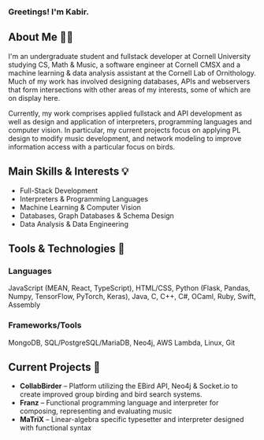 ### Greetings! I'm Kabir.

## About Me 👋🏼
I'm an undergraduate student and fullstack developer at Cornell University studying CS, Math & Music, a software engineer at Cornell CMSX and a machine learning & data analysis assistant at the Cornell Lab of Ornithology. Much of my work has involved designing databases, APIs and webservers that form intersections with other areas of my interests, some of which are on display here. 

Currently, my work comprises applied fullstack and API development as well as design and application of interpreters, programming languages and computer vision. In particular,  my current projects focus on applying PL design to modify music development, and network modeling to improve information access with a particular focus on birds.

## Main Skills & Interests 💡
- Full-Stack Development
- Interpreters & Programming Languages
- Machine Learning & Computer Vision
- Databases, Graph Databases & Schema Design
- Data Analysis & Data Engineering
  
## Tools & Technologies 🔧
  ### Languages
  JavaScript (MEAN, React, TypeScript), HTML/CSS, Python (Flask, Pandas, Numpy, TensorFlow, PyTorch, Keras), Java, C, C++, C#, OCaml, Ruby, Swift, Assembly

  ### Frameworks/Tools
  MongoDB, SQL/PostgreSQL/MariaDB, Neo4j, AWS Lambda, Linux, Git
  

## Current Projects 🌱
- **CollabBirder** – Platform utilizing the EBird API, Neo4j & Socket.io to create improved group birding and bird search systems.
- **Franz** – Functional programming language and interpreter for composing, representing and evaluating music
- **MaTriX** – Linear-algebra specific typesetter and interpreter designed with functional syntax
